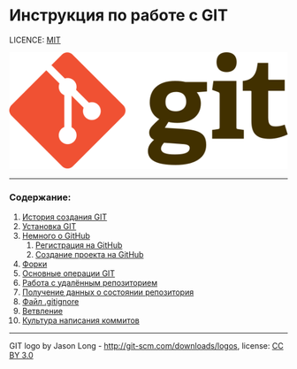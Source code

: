 # Инструкция по работе с GIT

LICENCE: [MIT](./license.md)

![git-logo](Git-logo.svg)

---

### Содержание:
1. [История создания GIT](history.md)
2. [Установка GIT](install.md)
3. [Немного о GitHub](github.md)
   1. [Регистрация на GitHub](reg.md)   
   2. [Создание проекта на GitHub](github-project.md)
4. [Форки](fork.md)   
5. [Основные операции GIT](main-operation.md)
6. [Работа с удалённым репозиторием](rep.md)
7. [Получение данных о состоянии репозитория](dan.md)
8. [Файл .gitignore](git-ignore.md)
9. [Ветвление](vetki.md)
10. [Культура написания коммитов](kulture.md) 

---

GIT logo by Jason Long - http://git-scm.com/downloads/logos, license: [CC BY 3.0](https://creativecommons.org/licenses/by/3.0/deed.ru)